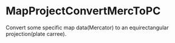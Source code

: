 # MapProjectConvertMercToPC
Convert some specific map data(Mercator) to an equirectangular projection(plate carree).
